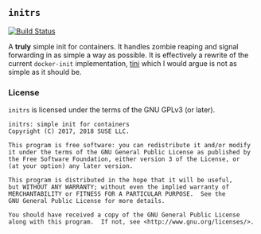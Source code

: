 ## `initrs` ##

[![Build Status](https://travis-ci.org/cyphar/initrs.svg?branch=master)](https://travis-ci.org/cyphar/initrs)

A **truly** simple init for containers. It handles zombie reaping and signal
forwarding in as simple a way as possible. It is effectively a rewrite of the
current `docker-init` implementation, [tini][tini] which I would argue is not
as simple as it should be.

[tini]: https://github.com/krallin/tini

### License ###

`initrs` is licensed under the terms of the GNU GPLv3 (or later).

```
initrs: simple init for containers
Copyright (C) 2017, 2018 SUSE LLC.

This program is free software: you can redistribute it and/or modify
it under the terms of the GNU General Public License as published by
the Free Software Foundation, either version 3 of the License, or
(at your option) any later version.

This program is distributed in the hope that it will be useful,
but WITHOUT ANY WARRANTY; without even the implied warranty of
MERCHANTABILITY or FITNESS FOR A PARTICULAR PURPOSE.  See the
GNU General Public License for more details.

You should have received a copy of the GNU General Public License
along with this program.  If not, see <http://www.gnu.org/licenses/>.
```
